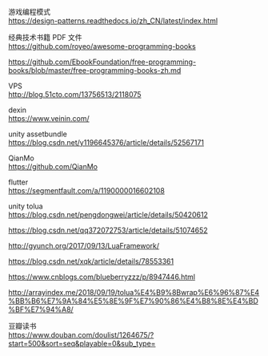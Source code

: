 游戏编程模式  
https://design-patterns.readthedocs.io/zh_CN/latest/index.html

经典技术书籍 PDF 文件  
https://github.com/royeo/awesome-programming-books 

https://github.com/EbookFoundation/free-programming-books/blob/master/free-programming-books-zh.md


VPS  
http://blog.51cto.com/13756513/2118075

dexin  
https://www.veinin.com/

unity assetbundle  
https://blog.csdn.net/y1196645376/article/details/52567171

QianMo    
https://github.com/QianMo

flutter  
https://segmentfault.com/a/1190000016602108  

unity tolua  
https://blog.csdn.net/pengdongwei/article/details/50420612

https://blog.csdn.net/qq372072753/article/details/51074652  

http://gyunch.org/2017/09/13/LuaFramework/  

https://blog.csdn.net/xqk/article/details/78553361  

https://www.cnblogs.com/blueberryzzz/p/8947446.html  

http://arrayindex.me/2018/09/19/tolua%E4%B9%8Bwrap%E6%96%87%E4%BB%B6%E7%9A%84%E5%8E%9F%E7%90%86%E4%B8%8E%E4%BD%BF%E7%94%A8/  

豆瓣读书  
https://www.douban.com/doulist/1264675/?start=500&sort=seq&playable=0&sub_type=
 

